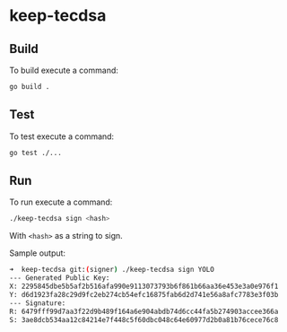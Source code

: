 # keep-tecdsa

## Build

To build execute a command:
```sh
go build .
```

## Test

To test execute a command:
```sh
go test ./...
```

## Run

To run execute a command:
```sh
./keep-tecdsa sign <hash>
```
With `<hash>` as a string to sign.

Sample output:
```sh
➜  keep-tecdsa git:(signer) ./keep-tecdsa sign YOLO
--- Generated Public Key:
X: 2295845dbe5b5af2b516afa990e9113073793b6f861b66aa36e453e3a0e976f1
Y: d6d1923fa28c29d9fc2eb274cb54efc16875fab6d2d741e56a8afc7783e3f03b
--- Signature:
R: 6479fff99d7aa3f22d9b489f164a6e904abdb74d6cc44fa5b274903accee366a
S: 3ae8dcb534aa12c84214e7f448c5f60dbc048c64e60977d2b0a81b76cece76c8
```

